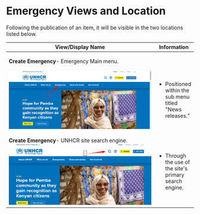 # Emergency Views and Location

Following the publication of an item, it will be visible in the two locations listed below.

<table><thead><tr><th width="438">View/Display Name</th><th>Information</th></tr></thead><tbody><tr><td><p><strong>Create Emergency</strong>- Emergency Main menu.</p><p><img src="../../../../.gitbook/assets/image (95).png" alt="" data-size="original"></p></td><td><p><br></p><ul><li>Positioned within the sub menu titled "News releases."<br></li></ul></td></tr><tr><td><strong>Create Emergency</strong>- UNHCR site search engine.<br><img src="../../../../.gitbook/assets/image (92).png" alt=""></td><td><ul><li>Through the use of the site's primary search engine.</li></ul></td></tr></tbody></table>
